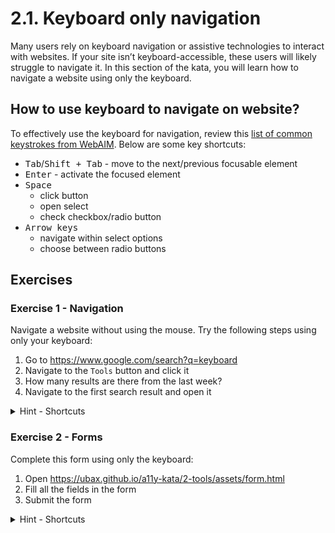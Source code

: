 # 2.1. Keyboard only navigation

Many users rely on keyboard navigation or assistive technologies to interact with websites. If your site isn’t keyboard-accessible, these users will likely struggle to navigate it. In this section of the kata, you will learn how to navigate a website using only the keyboard.

## How to use keyboard to navigate on website?

To effectively use the keyboard for navigation, review this [list of common keystrokes from WebAIM](https://webaim.org/techniques/keyboard/#testing). 
Below are some key shortcuts:

- <kbd>Tab</kbd>/<kbd>Shift + Tab</kbd> - move to the next/previous focusable element
- <kbd>Enter</kbd> - activate the focused element
- <kbd>Space</kbd>
  - click button
  - open select
  - check checkbox/radio button
- <kbd>Arrow keys</kbd>
  - navigate within select options
  - choose between radio buttons

## Exercises

### Exercise 1 - Navigation

Navigate a website without using the mouse. Try the following steps using only your keyboard:

1. Go to https://www.google.com/search?q=keyboard
2. Navigate to the `Tools` button and click it
3. How many results are there from the last week?
4. Navigate to the first search result and open it

<details>
<summary>Hint - Shortcuts</summary>

- Move between elements: <kbd>Tab</kbd> and <kbd>Shift + Tab</kbd>
- Click on the button: <kbd>Space</kbd> or <kbd>Enter</kbd>
- Open the link: <kbd>Enter</kbd>

</details>

### Exercise 2 - Forms

Complete this form using only the keyboard:

1. Open https://ubax.github.io/a11y-kata/2-tools/assets/form.html
2. Fill all the fields in the form
3. Submit the form

<details>
<summary>Hint - Shortcuts</summary>

- Move between elements: <kbd>Tab</kbd> and <kbd>Shift + Tab</kbd>
- Change range: <kbd>Left/Right Arrow</kbd>
- Date/time picker:
  - Type directly or use <kbd>Up/Down Arrow</kbd> to adjust values
  - Open the date picker: <kbd>Space</kbd>
  - Navigate in the date picker: <kbd>Up/Down/Left/Right Arrow</kbd>
  - Accept the date: <kbd>Enter</kbd>
  - Cancel: <kbd>Esc</kbd>
- Color input:
  - Open: <kbd>Space</kbd>
  - Adjust: <kbd>Arrow keys</kbd> (hold <kbd>Ctrl</kbd> to change faster)
  - Accept: <kbd>Enter</kbd> 
  - Cancel: <kbd>Esc</kbd>
- Select:
  - Open: <kbd>Space</kbd> or <kbd>Up/Down Arrow</kbd>
  - Navigate: <kbd>Up/Down Arrow</kbd>
  - Choose option: <kbd>Enter</kbd> or <kbd>Space</kbd>
- Checkbox:
  - Check/uncheck: <kbd>Space</kbd>
- Radio button:
  - Choose: <kbd>Up/Down Arrow</kbd>

## Resources

- [Table with keystrokes from webaim](https://webaim.org/techniques/keyboard/#testing)

TODO: Add more resources
